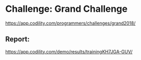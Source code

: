 ﻿# Challenge: Grand Challenge
https://app.codility.com/programmers/challenges/grand2018/

## Report:
https://app.codility.com/demo/results/trainingKH7JGA-GUV/